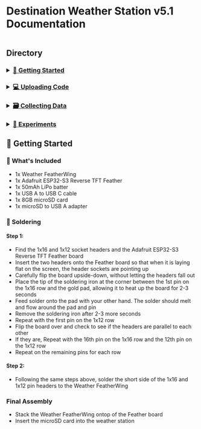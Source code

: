 # Destination Weather Station v5.1 Documentation
![]()
## Directory
[//]: # (Directory Links)
<div>
<h3>
<details>
  <summary><a href="#-getting-started">🚀 Getting Started</a></summary>
  <ul>
    <li><a href="#-whats-included">📝 What's Included</a></li>
    <details>
        <summary><a href=#-getting-started>🔧 Soldering</a></summary>
        <ul>
        <li><a href="#step-1">Step 1</a></li>
        <li><a href="#step-2">Step 2</a></li>
        </ul>
    </details>
    <li><a href="#final-assembly">Final Assembly</a></li>
  </ul>
</details>
</h3>

<h3>
<details>
  <summary><a href="uploading-code.md">💻 Uploading Code</a></summary>
  <ul>
    <li><a href="uploading-code.md#💾-downloading-arduino-ide">💾 Downloading Arduino IDE</a></li>
    <details>
        <summary><a href="uploading-code.md#💻-configuring-arduino-ide">💻 Configuring Arduino IDE</a></summary>
        <ul>
        <li><a href="uploading-code.md#📥-installing-board-manager">📥 Installing Board Manager</a></li>
        <li><a href="uploading-code.md#📥-installing-code-libraries">📥 Installing Code Libraries</a></li>
        </ul>
    </details>
    <li><a href="uploading-code.md#👾-example-programs">👾 Example Programs</a></li>
  </ul>
</details>
</h3>

<h3>
<details>
  <summary><a href="collecting-data.md">🗃️ Collecting Data</a></summary>
  <ul>
    <li><a href="">Domain 1</a></li>
    <details>
        <summary><a href=>Sub-Domain List 1</a></summary>
        <ul>
        <li><a href="">Sub-Domain 1</a></li>
        <li><a href="">Sub-Domain 2</a></li>
        <li><a href="">Sub-Domain 3</a></li>
        <li><a href="">Sub-Domain 4</a></li>
        <li><a href="">Sub-Domain 5</a></li>
        </ul>
    </details>
    <li><a href="">Domain 2</a></li>
  </ul>
</details>
</h3>

<h3>
<details>
  <summary><a href="collecting-data.md">🧪 Experiments</a></summary>
  <ul>
    <li><a href="">Domain 1</a></li>
    <details>
        <summary><a href=>Sub-Domain List 1</a></summary>
        <ul>
        <li><a href="">Sub-Domain 1</a></li>
        <li><a href="">Sub-Domain 2</a></li>
        <li><a href="">Sub-Domain 3</a></li>
        <li><a href="">Sub-Domain 4</a></li>
        <li><a href="">Sub-Domain 5</a></li>
        </ul>
    </details>
    <li><a href="">Domain 2</a></li>
  </ul>
</details>
</h3>
</div>

## 🚀 Getting Started

### 📝 What's Included
- 1x Weather FeatherWing
- 1x Adafruit ESP32-S3 Reverse TFT Feather
- 1x 50mAh LiPo batter
- 1x USB A to USB C cable
- 1x 8GB microSD card
- 1x microSD to USB A adapter

### 🔧 Soldering

#### Step 1:
- Find the 1x16 and 1x12 socket headers and the Adafruit ESP32-S3 Reverse TFT Feather board
- Insert the two headers onto the Feather board so that when it is laying flat on the screen, the header sockets are pointing up
- Carefully flip the board upside-down, without letting the headers fall out
- Place the tip of the soldering iron at the corner between the 1st pin on the 1x16 row and the gold pad, allowing it to heat up the board for 2-3 seconds
- Feed solder onto the pad with your other hand. The solder should melt and flow around the pad and pin
- Remove the soldering iron after 2-3 more seconds
- Repeat with the first pin on the 1x12 row
- Flip the board over and check to see if the headers are parallel to each other
- If they are, Repeat with the 16th pin on the 1x16 row and the 12th pin on the 1x12 row
- Repeat on the remaining pins for each row

#### Step 2:
- Following the same steps above, solder the short side of the 1x16 and 1x12 pin headers to the Weather FeatherWing

### Final Assembly
- Stack the Weather FeatherWing ontop of the Feather board
- Insert the microSD card into the weather station